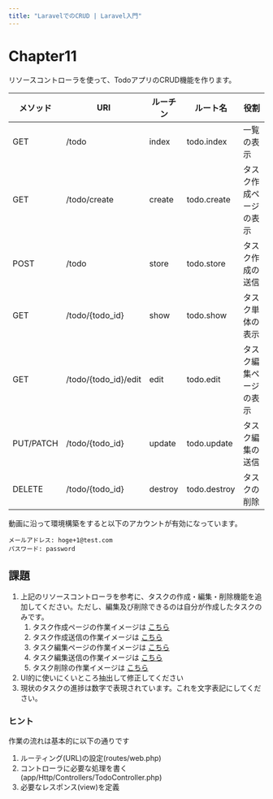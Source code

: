 ```yaml
---
title: "LaravelでのCRUD | Laravel入門"
---
```


# Chapter11

リソースコントローラを使って、TodoアプリのCRUD機能を作ります。

| メソッド | URI | ルーチン | ルート名 | 役割 |
|---|---|---|---|---|
| GET | /todo |	index | todo.index | 一覧の表示 |
| GET | /todo/create | create | todo.create | タスク作成ページの表示 |
| POST | /todo | store | todo.store | タスク作成の送信 |
| GET | /todo/{todo_id} | show | todo.show | タスク単体の表示 |
| GET | /todo/{todo_id}/edit | edit | todo.edit | タスク編集ページの表示 |
| PUT/PATCH| /todo/{todo_id} |update|todo.update | タスク編集の送信 |
| DELETE | /todo/{todo_id} |destroy|todo.destroy | タスクの削除 |


動画に沿って環境構築をすると以下のアカウントが有効になっています。

```
メールアドレス: hoge+1@test.com
パスワード: password
```


## 課題

1. 上記のリソースコントローラを参考に、タスクの作成・編集・削除機能を追加してください。ただし、編集及び削除できるのは自分が作成したタスクのみです。
    1. タスク作成ページの作業イメージは [こちら](https://github.com/qst-exe/c2-php-todo/issues/4)
    1. タスク作成送信の作業イメージは [こちら](https://github.com/qst-exe/c2-php-todo/issues/5)
    1. タスク編集ページの作業イメージは [こちら](https://github.com/qst-exe/c2-php-todo/issues/6)
    1. タスク編集送信の作業イメージは [こちら](https://github.com/qst-exe/c2-php-todo/issues/7)
    1. タスク削除の作業イメージは [こちら](https://github.com/qst-exe/c2-php-todo/issues/8)
1. UI的に使いにくいところ抽出して修正してください    
1. 現状のタスクの進捗は数字で表現されています。これを文字表記にしてください。

### ヒント

作業の流れは基本的に以下の通りです

1. ルーティング(URL)の設定(routes/web.php)
1. コントローラに必要な処理を書く(app/Http/Controllers/TodoController.php)
1. 必要なレスポンス(view)を定義

